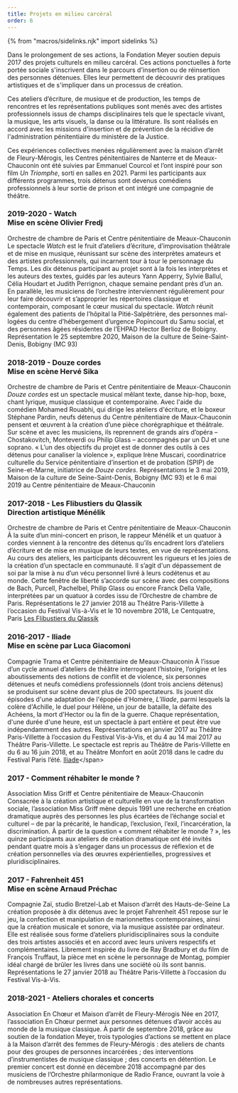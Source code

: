 ```yaml
---
title: Projets en milieu carcéral
order: 6
---
```

{% from "macros/sidelinks.njk" import sidelinks %}

Dans le prolongement de ses actions, la Fondation Meyer soutien depuis 2017 des projets culturels en milieu carcéral. Ces actions ponctuelles à forte portée sociale s'inscrivent dans le parcours d'insertion ou de réinsertion des personnes détenues. Elles leur permettent de découvrir des pratiques artistiques et de s'impliquer dans un processus de création.

Ces ateliers d’écriture, de musique et de production, les temps de rencontres et les représentations publiques sont menés avec des artistes professionnels issus de champs disciplinaires tels que le spectacle vivant, la musique, les arts visuels, la danse ou la littérature. Ils sont réalisés en accord avec les missions d'insertion et de prévention de la récidive de l'administration pénitentiaire du ministère de la Justice.

Ces expériences collectives menées régulièrement avec la maison d’arrêt de Fleury-Mérogis, les Centres pénitentiaires de Nanterre et de Meaux-Chauconin ont été suivies par Emmanuel Courcol et l’ont inspiré pour son film *Un Triomphe*, sorti en salles en 2021. Parmi les participants aux différents programmes, trois détenus sont devenus comédiens professionnels à leur sortie de prison et ont intégré une compagnie de théâtre.

### 2019-2020 - <span>Watch <br> Mise en scène Olivier Fredj</span>

Orchestre de chambre de Paris et Centre pénitentiaire de Meaux-Chauconin
Le spectacle *Watch* est le fruit d’ateliers d’écriture, d’improvisation théâtrale et de mise en musique, réunissant sur scène des interprètes amateurs et des artistes professionnels, qui incarnent tour à tour le personnage du Temps.
Les dix détenus participant au projet sont à la fois les interprètes et les auteurs des textes, guidés par les auteurs Yann Apperry, Sylvie Ballul, Célia Houdart et Judith Perrignon, chaque semaine pendant près d’un an. En parallèle, les musiciens de l’orchestre interviennent régulièrement pour leur faire découvrir et s’approprier les répertoires classique et contemporain, composant le cœur musical du spectacle.
*Watch* réunit également des patients de l’hôpital la Pitié-Salpêtrière, des personnes mal-logées du centre d’hébergement d’urgence Popincourt du Samu social, et des personnes âgées résidentes de l’EHPAD Hector Berlioz de Bobigny.
Représentation le 25 septembre 2020, Maison de la culture de Seine-Saint-Denis, Bobigny (MC 93)

### 2018-2019 - <span>Douze cordes <br> Mise en scène Hervé Sika</span>

Orchestre de chambre de Paris et Centre pénitentiaire de Meaux-Chauconin
*Douze cordes* est un spectacle musical mêlant texte, danse hip-hop, boxe, chant lyrique, musique classique et contemporaine. Avec l'aide du comédien Mohamed Rouabhi, qui dirige les ateliers d'écriture, et le boxeur Stéphane Pardin, neufs détenus du Centre pénitentiaire de Maux-Chauconin pensent et œuvrent à la création d’une pièce chorégraphique et théâtrale. Sur scène et avec les musiciens, ils reprennent de grands airs d’opéra – Chostakovitch, Monteverdi ou Philip Glass – accompagnés par un DJ et une soprano. « L’un des objectifs du projet est de donner des outils à ces détenus pour canaliser la violence », explique Irène Muscari, coordinatrice culturelle du Service pénitentiaire d’insertion et de probation (SPIP) de Seine-et-Marne, initiatrice de *Douze cordes*.
Représentations le 3 mai 2019, Maison de la culture de Seine-Saint-Denis, Bobigny (MC 93) et le 6 mai 2019 au Centre pénitentiaire de Meaux-Chauconin

### 2017-2018 - <span>Les Flibustiers du Qlassik <br> Direction artistique Ménélik</span>

Orchestre de chambre de Paris et Centre pénitentiaire de Meaux-Chauconin
À la suite d’un mini-concert en prison, le rappeur Ménélik et un quatuor à cordes viennent à la rencontre des détenus qu’ils encadrent lors d’ateliers d’écriture et de mise en musique de leurs textes, en vue de représentations. Au cours des ateliers, les participants découvrent les rigueurs et les joies de la création d’un spectacle en communauté. Il s’agit d'un dépassement de soi par la mise à nu d’un vécu personnel livré à leurs codétenus et au monde. Cette fenêtre de liberté s’accorde sur scène avec des compositions de Bach, Purcell, Pachelbel, Philip Glass ou encore Franck Della Valle, interprétées par un quatuor à cordes issu de l’Orchestre de chambre de Paris.
Représentations le 27 janvier 2018 au Théâtre Paris-Villette à l’occasion du Festival Vis-à-Vis et le 10 novembre 2018, Le Centquatre, Paris
<span class="side-note">[Les Flibustiers du Qlassik](https://www.youtube.com/watch?v=1KzP0Dc3YOY&feature=emb_imp_woyt)</span>

### 2016-2017 - <span>Iliade <br> Mise en scène par Luca Giacomoni</span>

Compagnie Trama et Centre pénitentiaire de Meaux-Chauconin
À l’issue d’un cycle annuel d’ateliers de théâtre interrogeant l’histoire, l’origine et les aboutissements des notions de conflit et de violence, six personnes détenues et neufs comédiens professionnels (dont trois anciens détenus) se produisent sur scène devant plus de 200 spectateurs. Ils jouent dix épisodes d'une adaptation de l'épopée d'Homère, *L'Iliade*, parmi lesquels la colère d'Achille, le duel pour Hélène, un jour de bataille, la défaite des Achéens, la mort d'Hector ou la fin de la guerre. Chaque représentation, d'une durée d'une heure, est un spectacle à part entière et peut être vue indépendamment des autres.
Représentations en janvier 2017 au Théâtre Paris-Villette à l’occasion du Festival Vis-à-Vis, et du 4 au 14 mai 2017 au Théâtre Paris-Villette.
Le spectacle est repris au Théâtre de Paris-Villette en du 6 au 16 juin 2018, et au Théâtre Monfort en août 2018 dans le cadre du Festival Paris l’été. <span class="side-note">[Iliade](https://vimeo.com/270505779?login=true#_=_)</span>

### 2017 - <span>Comment réhabiter le monde ?</span>

Association Miss Griff et Centre pénitentiaire de Meaux-Chauconin
Consacrée à la création artistique et culturelle en vue de la transformation sociale, l’association Miss Griff mène depuis 1991 une recherche en création dramatique auprès des personnes les plus écartées de l’échange social et culturel – de par la précarité, le handicap, l’exclusion, l’exil, l’incarcération, la discrimination. À partir de la question « comment réhabiter le monde ? », les quinze participants aux ateliers de création dramatique ont été invités pendant quatre mois à s’engager dans un processus de réflexion et de création personnelles via des œuvres expérientielles, progressives et pluridisciplinaires.

### 2017 - <span>Fahrenheit 451 <br> Mise en scène Arnaud Préchac</span>
Compagnie Zaï, studio Bretzel-Lab et Maison d’arrêt des Hauts-de-Seine
La création proposée à dix détenus avec le projet Fahrenheit 451 repose sur le jeu, la confection et manipulation de marionnettes contemporaines, ainsi que la création musicale et sonore, via la musique assistée par ordinateur. Elle est réalisée sous forme d’ateliers pluridisciplinaires sous la conduite des trois artistes associés et en accord avec leurs univers respectifs et complémentaires. Librement inspirée du livre de Ray Bradbury et du film de François Truffaut, la pièce met en scène le personnage de Montag, pompier idéal chargé de brûler les livres dans une société où ils sont bannis.
Représentations le 27 janvier 2018 au Théâtre Paris-Villette à l’occasion du Festival Vis-à-Vis.

### 2018-2021 - <span>Ateliers chorales et concerts</span>

Association En Chœur et Maison d’arrêt de Fleury-Mérogis
Née en 2017, l’association En Chœur permet aux personnes détenues d’avoir accès au monde de la musique classique. À partir de septembre 2018, grâce au soutien de la fondation Meyer, trois typologies d’actions se mettent en place à la Maison d’arrêt des femmes de Fleury-Mérogis : des ateliers de chants pour des groupes de personnes incarcérées ; des interventions d’instrumentistes de musique classique ; des concerts en détention.
Le premier concert est donné en décembre 2018 accompagné par des musiciens de l’Orchestre philarmonique de Radio France, ouvrant la voie à de nombreuses autres représentations.